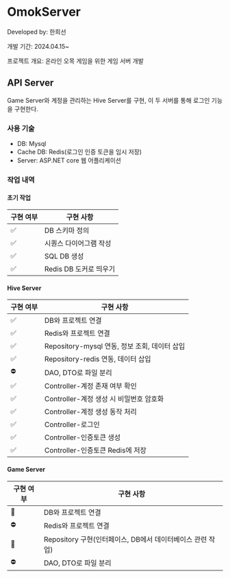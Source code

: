# OmokServer
Developed by: 한희선

개발 기간: 2024.04.15~

프로젝트 개요: 온라인 오목 게임을 위한 게임 서버 개발

## API Server
Game Server와 계정을 관리하는 Hive Server를 구현,
이 두 서버를 통해 로그인 기능을 구현한다.
 
### 사용 기술
- DB: Mysql
- Cache DB: Redis(로그인 인증 토큰을 임시 저장)
- Server: ASP.NET core 웹 어플리케이션

### 작업 내역
#### 초기 작업
|구현 여부|구현 사항|
|------|------|
|✅|DB 스키마 정의|
|✅|시퀀스 다이어그램 작성|
|✅|SQL DB 생성|
|✅|Redis DB 도커로 띄우기|

#### Hive Server
|구현 여부|구현 사항|
|------|------|
|✅|DB와 프로젝트 연결|
|✅|Redis와 프로젝트 연결|
|✅|Repository-mysql 연동, 정보 조회, 데이터 삽입|
|✅|Repository-redis 연동, 데이터 삽입|
|⛔|DAO, DTO로 파일 분리|
|✅|Controller-계정 존재 여부 확인|
|✅|Controller-계정 생성 시 비밀번호 암호화|
|✅|Controller-계정 생성 동작 처리|
|✅|Controller-로그인|
|✅|Controller-인증토큰 생성|
|✅|Controller-인증토큰 Redis에 저장|


#### Game Server
|구현 여부|구현 사항|
|------|------|
|🔄|DB와 프로젝트 연결|
|⛔|Redis와 프로젝트 연결|
|🔄|Repository 구현(인터페이스, DB에서 데이터베이스 관련 작업)|
|⛔|DAO, DTO로 파일 분리|

  
